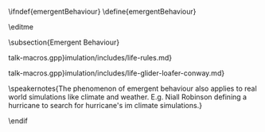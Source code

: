 \ifndef{emergentBehaviour}
\define{emergentBehaviour}

\editme

\subsection{Emergent Behaviour}

talk-macros.gpp}imulation/includes/life-rules.md}

talk-macros.gpp}imulation/includes/life-glider-loafer-conway.md}


\speakernotes{The phenomenon of emergent behaviour also applies to real world simulations like climate and weather. E.g. Niall Robinson defining a hurricane to search for hurricane's im climate simulations.}


\endif